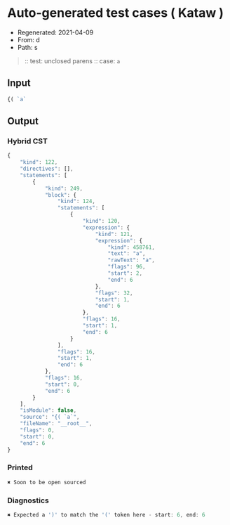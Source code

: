 # Auto-generated test cases ( Kataw )
- Regenerated: 2021-04-09
- From: d
- Path: s
> :: test: unclosed parens
> :: case: `a`
## Input

`````js
{( `a`
`````

## Output

### Hybrid CST

```javascript
{
    "kind": 122,
    "directives": [],
    "statements": [
        {
            "kind": 249,
            "block": {
                "kind": 124,
                "statements": [
                    {
                        "kind": 120,
                        "expression": {
                            "kind": 121,
                            "expression": {
                                "kind": 458761,
                                "text": "a",
                                "rawText": "a",
                                "flags": 96,
                                "start": 2,
                                "end": 6
                            },
                            "flags": 32,
                            "start": 1,
                            "end": 6
                        },
                        "flags": 16,
                        "start": 1,
                        "end": 6
                    }
                ],
                "flags": 16,
                "start": 1,
                "end": 6
            },
            "flags": 16,
            "start": 0,
            "end": 6
        }
    ],
    "isModule": false,
    "source": "{( `a`",
    "fileName": "__root__",
    "flags": 0,
    "start": 0,
    "end": 6
}
```

### Printed

```javascript
✖ Soon to be open sourced
```

### Diagnostics

```javascript
✖ Expected a ')' to match the '(' token here - start: 6, end: 6

```

